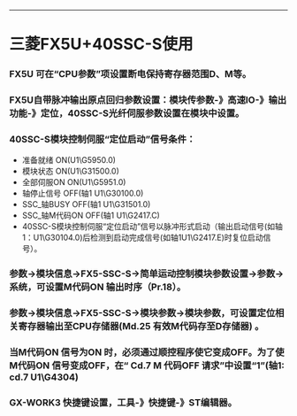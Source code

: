 ---

# 三菱FX5U+40SSC-S使用
### FX5U 可在“CPU参数”项设置断电保持寄存器范围D、M等。
### FX5U自带脉冲输出原点回归参数设置：模块传参数-》高速IO-》输出功能-》定位，40SSC-S光纤伺服参数设置在模块中设置。
### 40SSC-S模块控制伺服“定位启动”信号条件：
- 准备就绪      ON(U1\G5950.0)
- 模块状态      ON(U1\G31500.0)
- 全部伺服ON    ON(U1\G5951.0)
- 轴停止信号    OFF(轴1 U1\G30100.0)
- SSC_轴BUSY    OFF(轴1 U1\G31501.0)
- SSC_轴M代码ON OFF(轴1 U1\G2417.C)
- 40SSC-S模块控制伺服“定位启动”信号以脉冲形式启动（输出启动信号(如轴1：U1\G30104.0)后检测到启动完成信号(如轴1U1\G2417.E)时复位启动信号）。

### 参数->模块信息->FX5-SSC-S->简单运动控制模块参数设置->参数->系统，可设置M代码ON 输出时序（Pr.18）。
### 参数->模块信息->FX5-SSC-S->模块参数->模块参数，可设置定位相关寄存器输出至CPU存储器(Md.25 有效M代码存至D存储器) 。
### 当M代码ON 信号为ON 时，必须通过顺控程序使它变成OFF。为了使M代码ON 信号变成OFF，在“ Cd.7 M 代码OFF 请求”中设置“1”(轴1: cd.7 U1\G4304)
### GX-WORK3 快捷键设置，工具-》快捷键-》ST编辑器。
